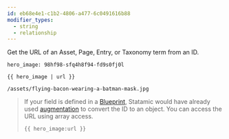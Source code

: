 ```yaml
---
id: eb68e4e1-c1b2-4806-a477-6c0491616b88
modifier_types:
  - string
  - relationship
---
```

Get the URL of an Asset, Page, Entry, or Taxonomy term from an ID.

```.language-yaml
hero_image: 98hf98-sfq4h8f94-fd9s0fj0l
```

```
{{ hero_image | url }}
```

```.language-output
/assets/flying-bacon-wearing-a-batman-mask.jpg
```

> If your field is defined in a [Blueprint](/blueprints), Statamic would have already
> used [augmentation](/augmentation) to convert the ID to an object. You can access 
> the URL using array access.
> ```
> {{ hero_image:url }}
> ```
